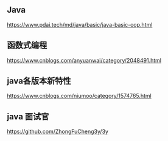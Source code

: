 ## Java
https://www.pdai.tech/md/java/basic/java-basic-oop.html

## 函数式编程
https://www.cnblogs.com/anyuanwai/category/2048491.html

## java各版本新特性
https://www.cnblogs.com/niumoo/category/1574765.html

## java 面试官
https://github.com/ZhongFuCheng3y/3y
